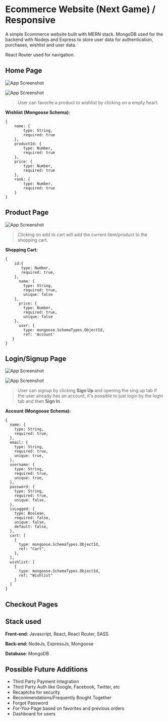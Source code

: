 # Ecommerce Website (Next Game) / Responsive

A simple Ecommerce website built with MERN stack. MongoDB used for the backend with Nodejs and Express to store user data for authentication, purchases, wishlist and user data.

React Router used for navigation. 


## Home Page

![App Screenshot](https://i.imgur.com/LRAShXk.png)

![App Screenshot](https://i.imgur.com/x8bASzT.png)

> User can favorite a product to wishlist by clicking on a empty heart.

**Wishlist (Mongoose Schema):**

```
{
    name: {
        type: String,
        required: true
    },
    productId: {
        type: Number,
        required: true
    },
    price: {
        type: Number,
        required: true
    },
    rank: {
        type: Number,
        required: true
    }
}
```

## Product Page

![App Screenshot](https://i.imgur.com/UAVW6h8.png)

> Clicking on add to cart will add the current item/product to the shopping cart.

**Shopping Cart:**

```
{
    id:{
       type: Number,
       required: true,
    },
      name: {
        type: String,
        required: true,
        unique: false
    },
      price: {
        type: Number,
        required: true,
        unique: false
    },
      user: {
        type: mongoose.SchemaTypes.ObjectId,
        ref: 'Account'
   }
}
```

## Login/Signup Page

![App Screenshot](https://i.imgur.com/QckamzV.png)

![App Screenshot](https://i.imgur.com/VS3hKlP.png)

> User can signup by clicking **Sign Up** and opening the sing up tab
> If the user already has an account, it's possible to just login by 
> the login tab and then **Sign In**.

**Account (Mongoose Schema):**

```
{
  name: {
    type: String,
    required: true,
  },
  email: {
    type: String,
    required: true,
    unique: true,
  },
  username: {
    type: String,
    required: true,
    unique: true,
  },
  password: {
    type: String,
    required: true,
    unique: false,
  },
  isLogged: {
    type: Boolean,
    required: false,
    unique: false,
    default: false,
  },
  cart: [
    {
      type: mongoose.SchemaTypes.ObjectId,
      ref: "Cart",
    },
  ],
  wishlist: [
    {
      type: mongoose.SchemaTypes.ObjectId,
      ref: "Wishlist"
    }
  ]
}
```

## Checkout Pages


## Stack used

**Front-end:** Javascript, React, React Router, SASS

**Back-end:** NodeJs, ExpressJs, Mongoose

**Database**: MongoDB


## Possible Future Additions

* Third Party Payment Integration
* Third Party Auth like Google, Facebook, Twitter, etc
* Recaptcha for security
* Recommendations/Frequently Bought Together
* Forgot Password
* For-You-Page based on favorites and previous orders
* Dashboard for users
